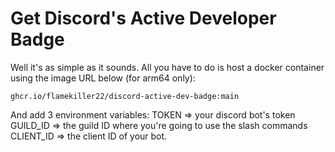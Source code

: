 # Get Discord's Active Developer Badge

Well it's as simple as it sounds. All you have to do is host a docker container using the image URL below (for arm64 only):

`ghcr.io/flamekiller22/discord-active-dev-badge:main`

And add 3 environment variables:
TOKEN => your discord bot's token
GUILD_ID => the guild ID where you're going to use the slash commands
CLIENT_ID => the client ID of your bot.
